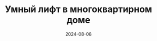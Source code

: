 ---
title: Умный лифт в многоквартирном доме
url: https://habr.com/ru/companies/wirenboard/articles/834472/
cover: smart_elevator_apartment_building/smart_elevator_apartment_building.webp
date: 2024-08-08
category: apartments
---